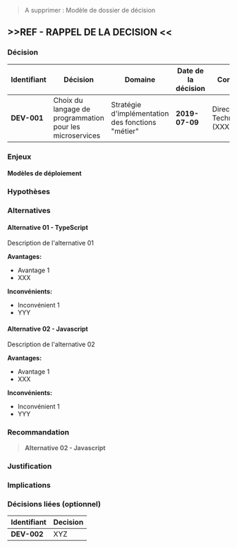 >A supprimer : Modèle de dossier de décision



## >>REF - RAPPEL DE LA DECISION <<

### Décision

|Identifiant|Décision |Domaine|Date de la décision|Comité|
|---|---|---|---|---|
|**DEV-001**|Choix du langage de programmation pour les microservices |Stratégie d'implémentation des fonctions "métier"|**2019-07-09**|Direction Technique (XXX)|

### Enjeux

#### Modèles de déploiement

### Hypothèses

### Alternatives

#### Alternative 01 - TypeScript

Description de l'alternative 01

**Avantages:**

- Avantage 1
- XXX

**Inconvénients:**

- Inconvénient 1
- YYY
  
#### Alternative 02 - Javascript

Description de l'alternative 02

**Avantages:**

- Avantage 1
- XXX

**Inconvénients:**

- Inconvénient 1
- YYY

### Recommandation

>**Alternative 02 - Javascript**

### Justification

### Implications

### Décisions liées (optionnel)

|**Identifiant**|**Decision**|
|---|---|
|**DEV-002**| XYZ|
